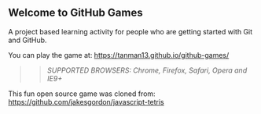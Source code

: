 ## Welcome to GitHub Games

A project based learning activity for people who are getting started with Git and GitHub.

You can play the game at: https://tanman13.github.io/github-games/

>> _*SUPPORTED BROWSERS*: Chrome, Firefox, Safari, Opera and IE9+_

This fun open source game was cloned from: https://github.com/jakesgordon/javascript-tetris
